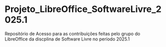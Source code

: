# Projeto_LibreOffice_SoftwareLivre_2025.1
Repositório de Acesso para as contribuições feitas pelo grupo do LibreOffice da discplina de Software Livre no período 2025.1
